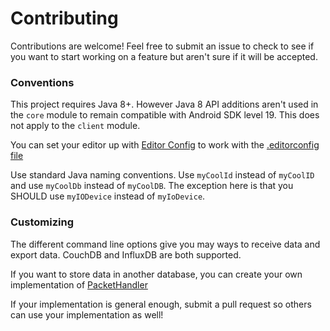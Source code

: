 # Contributing
Contributions are welcome! Feel free to submit an issue to check to see if you want to start working on a feature but aren't
sure if it will be accepted.

### Conventions
This project requires Java 8+. However Java 8 API additions aren't used in the `core` module to remain compatible with Android SDK level 19.
This does not apply to the `client` module.

You can set your editor up with [Editor Config](https://www.editorconfig.org) to work with the [.editorconfig file](.editorconfig)

Use standard Java naming conventions. Use `myCoolId` instead of `myCoolID` and use `myCoolDb` instead of `myCoolDB`. The exception
here is that you SHOULD use `myIODevice` instead of `myIoDevice`.


### Customizing
The different command line options give you may ways to receive data and export data. CouchDB and InfluxDB
are both supported.

If you want to store data in another database, you can create your own implementation of [PacketHandler](src/main/java/me/retrodaredevil/solarthing/packets/handling/PacketHandler.java)

If your implementation is general enough, submit a pull request so others can use your implementation as well!
